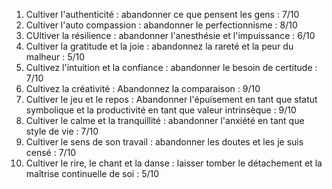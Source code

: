 
1. Cultiver l'authenticité : abandonner ce que pensent les gens : 7/10
2. Cultiver l'auto compassion : abandonner le perfectionnisme : 8/10
3. CUltiver la résilience : abandonner l'anesthésie et l'impuissance : 6/10
4. Cultiver la gratitude et la joie : abandonnez la rareté et la peur du malheur : 5/10
5. Cultivez l'intuition et la confiance : abandonner le besoin de certitude : 7/10
6. Cultivez la créativité : Abandonnez la comparaison : 9/10
7. Cultiver le jeu et le repos : Abandonner l'épuisement en tant que statut symbolique et la productivité en tant que valeur intrinsèque : 9/10
8. Cultiver le calme et la tranquillité : abandonner l'anxiété en tant que style de vie : 7/10
9. Cultiver le sens de son travail : abandonner les doutes et les je suis censé : 7/10
10. Cultiver le rire, le chant et la danse : laisser tomber le détachement et la maîtrise continuelle de soi : 5/10